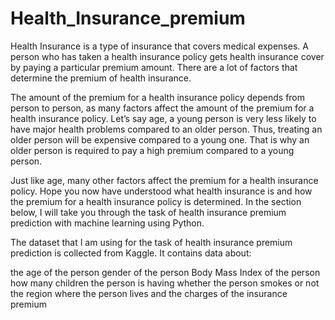 # Health_Insurance_premium

Health Insurance is a type of insurance that covers medical expenses. A person who has taken a health insurance policy gets health insurance cover by paying a 
particular premium amount. There are a lot of factors that determine the premium of health insurance. 

The amount of the premium for a health insurance policy depends from person to person, as many factors affect the amount of the premium for a health insurance policy.
Let’s say age, a young person is very less likely to have major health problems compared to an older person. Thus, treating an older person will be expensive 
compared to a young one. That is why an older person is required to pay a high premium compared to a young person.

Just like age, many other factors affect the premium for a health insurance policy. Hope you now have understood what health insurance is and how the premium 
for a health insurance policy is determined. In the section below, I will take you through the task of health insurance premium prediction with machine learning 
using Python.

The dataset that I am using for the task of health insurance premium prediction is collected from Kaggle. It contains data about:

the age of the person
gender of the person
Body Mass Index of the person
how many children the person is having
whether the person smokes or not
the region where the person lives
and the charges of the insurance premium
